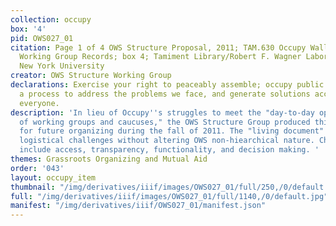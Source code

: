 ```yaml
---
collection: occupy
box: '4'
pid: OWS027_01
citation: Page 1 of 4 OWS Structure Proposal, 2011; TAM.630 Occupy Wall Street Archives
  Working Group Records; box 4; Tamiment Library/Robert F. Wagner Labor Archives,
  New York University
creator: OWS Structure Working Group
declarations: Exercise your right to peaceably assemble; occupy public space; create
  a process to address the problems we face, and generate solutions accessible to
  everyone.
description: 'In lieu of Occupy''s struggles to meet the "day-to-day operational needs
  of working groups and caucuses," the OWS Structure Group produced this proposal
  for future organizing during the fall of 2011. The "living document" sought to address
  logistical challenges without altering OWS non-hiearchical nature. Challenges identified
  include access, transparency, functionality, and decision making. '
themes: Grassroots Organizing and Mutual Aid
order: '043'
layout: occupy_item
thumbnail: "/img/derivatives/iiif/images/OWS027_01/full/250,/0/default.jpg"
full: "/img/derivatives/iiif/images/OWS027_01/full/1140,/0/default.jpg"
manifest: "/img/derivatives/iiif/OWS027_01/manifest.json"
---
```

